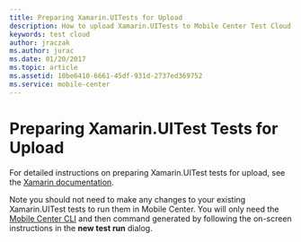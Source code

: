 ```yaml
---
title: Preparing Xamarin.UITests for Upload
description: How to upload Xamarin.UITests to Mobile Center Test Cloud
keywords: test cloud
author: jraczak
ms.author: jurac
ms.date: 01/20/2017
ms.topic: article
ms.assetid: 10be6410-6661-45df-931d-2737ed369752
ms.service: mobile-center
---
```


# Preparing Xamarin.UITest Tests for Upload

For detailed instructions on preparing Xamarin.UITest tests for upload,
see the [Xamarin documentation](https://developer.xamarin.com/guides/testcloud/uitest/).

Note you should not need to make any changes to your existing Xamarin.UITest tests to run them in Mobile Center.
You will only need the [Mobile Center CLI](~/cli/index.md) and then command generated by
following the on-screen instructions in the **new test run** dialog.
